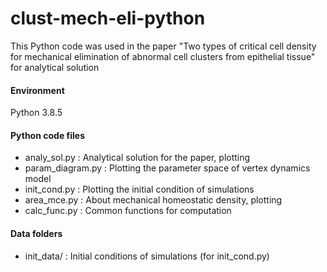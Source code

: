 # clust-mech-eli-python
 This Python code was used in the paper "Two types of critical cell density for mechanical elimination of abnormal cell clusters from epithelial tissue" for analytical solution

#### Environment
 Python 3.8.5

#### Python code files
- analy_sol.py : Analytical solution for the paper, plotting
- param_diagram.py : Plotting the parameter space of vertex dynamics model
- init_cond.py : Plotting the initial condition of simulations
- area_mce.py : About mechanical homeostatic density, plotting
- calc_func.py : Common functions for computation

#### Data folders
- init_data/ : Initial conditions of simulations (for init_cond.py)
